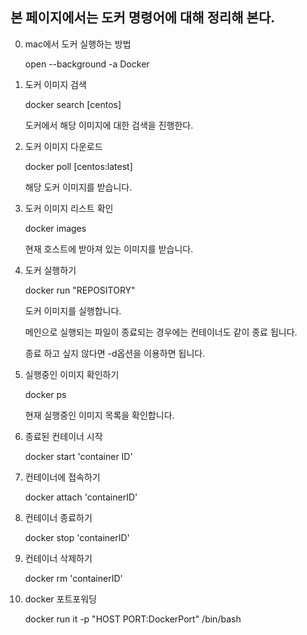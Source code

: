 ## 본 페이지에서는 도커 명령어에 대해 정리해 본다.

0. mac에서 도커 실행하는 방법

    open --background -a Docker

1. 도커 이미지 검색
   
   docker search [centos]

   도커에서 해당 이미지에 대한 검색을 진행한다.

2. 도커 이미지 다운로드

    docker poll [centos:latest]

    해당 도커 이미지를 받습니다.

3. 도커 이미지 리스트 확인

    docker images

    현재 호스트에 받아져 있는 이미지를 받습니다.

4. 도커 실행하기

    docker run "REPOSITORY"

    도커 이미지를 실행합니다. 

    메인으로 실행되는 파일이 종료되는 경우에는 컨테이너도 같이 종료 됩니다.

    종료 하고 싶지 않다면 -d옵션을 이용하면 됩니다.

5. 실행중인 이미지 확인하기

    docker  ps

    현재 실행중인 이미지 목록을 확인합니다.

6. 종료된 컨테이너 시작

    docker start 'container ID'

7. 컨테이너에 접속하기

    docker attach 'containerID'

8. 컨테이너 종료하기

    docker stop 'containerID'

9.  컨테이너 삭제하기

    docker rm 'containerID'

10. docker 포트포워딩

    docker run it -p "HOST PORT:DockerPort" /bin/bash